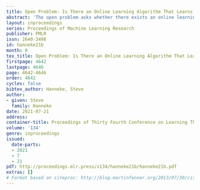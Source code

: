 ```yaml
---
title: Open Problem: Is There an Online Learning Algorithm That Learns Whenever Online Learning Is Possible?
abstract: 'The open problem asks whether there exists an online learning algorithm for binary classification that guarantees, for all target concepts, to make a sublinear number of mistakes, under only the assumption that the (possibly random) sequence of points X allows that such a learning algorithm can exist for that sequence.  As a secondary problem, it also asks whether a specific concise condition completely determines whether a given (possibly random) sequence of points X admits the existence of online learning algorithms guaranteeing a sublinear number of mistakes for all target concepts.'
layout: inproceedings
series: Proceedings of Machine Learning Research
publisher: PMLR
issn: 2640-3498
id: hanneke21b
month: 0
tex_title: Open Problem: Is There an Online Learning Algorithm That Learns Whenever Online Learning Is Possible?
firstpage: 4642
lastpage: 4646
page: 4642-4646
order: 4642
cycles: false
bibtex_author: Hanneke, Steve
author:
- given: Steve
  family: Hanneke
date: 2021-07-21
address:
container-title: Proceedings of Thirty Fourth Conference on Learning Theory
volume: '134'
genre: inproceedings
issued:
  date-parts:
  - 2021
  - 7
  - 21
pdf: http://proceedings.mlr.press/v134/hanneke21b/hanneke21b.pdf
extras: []
# Format based on citeproc: http://blog.martinfenner.org/2013/07/30/citeproc-yaml-for-bibliographies/
---
```


